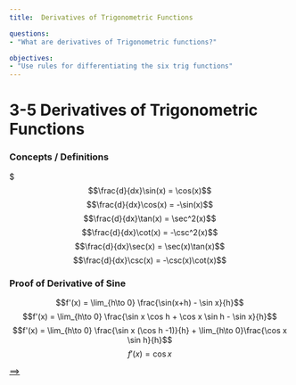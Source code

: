 ```yaml
---
title:  Derivatives of Trigonometric Functions

questions:
- "What are derivatives of Trigonometric functions?"

objectives:
- "Use rules for differentiating the six trig functions"
---
```


# 3-5 Derivatives of Trigonometric Functions

### Concepts / Definitions

$$$\frac{d}{dx}\sin(x) = \cos(x)$$
$$\frac{d}{dx}\cos(x) = -\sin(x)$$
$$\frac{d}{dx}\tan(x) = \sec^2(x)$$
$$\frac{d}{dx}\cot(x) = -\csc^2(x)$$
$$\frac{d}{dx}\sec(x) = \sec(x)\tan(x)$$
$$\frac{d}{dx}\csc(x) = -\csc(x)\cot(x)$$

### Proof of Derivative of Sine

$$f'(x) = \lim_{h\to 0} \frac{\sin(x+h) - \sin x}{h}$$
$$f'(x) = \lim_{h\to 0} \frac{\sin x \cos h + \cos x \sin h - \sin x}{h}$$
$$f'(x) = \lim_{h\to 0} \frac{\sin x (\cos h -1)}{h} + \lim_{h\to 0}\frac{\cos x \sin h}{h}$$
$$f'(x) = \cos x$$

[==>](056-squeeze-theorem-and-limit-of-composite-functions.md)
